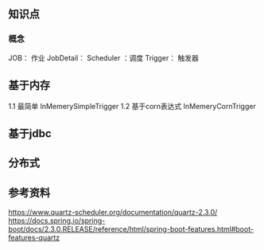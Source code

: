
## 知识点

###  概念

JOB： 作业
JobDetail： 
Scheduler ：调度
Trigger： 触发器

## 基于内存

1.1 最简单 InMemerySimpleTrigger
1.2 基于corn表达式  InMemeryCornTrigger

##  基于jdbc



## 分布式



## 参考资料

https://www.quartz-scheduler.org/documentation/quartz-2.3.0/
https://docs.spring.io/spring-boot/docs/2.3.0.RELEASE/reference/html/spring-boot-features.html#boot-features-quartz